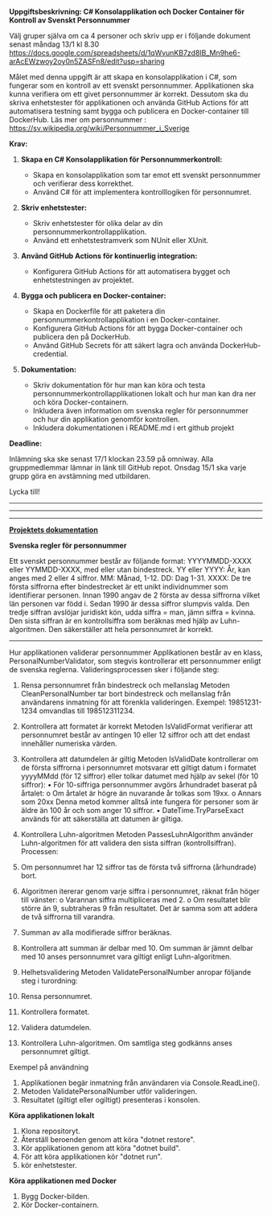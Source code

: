 **Uppgiftsbeskrivning: C# Konsolapplikation och Docker Container för Kontroll av Svenskt Personnummer**

Välj gruper själva om ca 4 personer och skriv upp er i följande dokument senast måndag 13/1 kl 8.30
https://docs.google.com/spreadsheets/d/1qWvunKB7zd8lB_Mn9he6-arAcEWzwoy2oy0n5ZASFn8/edit?usp=sharing

Målet med denna uppgift är att skapa en konsolapplikation i C#, som fungerar som en kontroll av ett svenskt personnummer. Applikationen ska kunna verifiera om ett givet personnummer är korrekt. Dessutom ska du skriva enhetstester för applikationen och använda GitHub Actions för att automatisera testning samt bygga och publicera en Docker-container till DockerHub.
Läs mer om personnummer : https://sv.wikipedia.org/wiki/Personnummer_i_Sverige

**Krav:**

1. **Skapa en C# Konsolapplikation för Personnummerkontroll:**
   - Skapa en konsolapplikation som tar emot ett svenskt personnummer och verifierar dess korrekthet.
   - Använd C# för att implementera kontrolllogiken för personnumret.

2. **Skriv enhetstester:**
   - Skriv enhetstester för olika delar av din personnummerkontrollapplikation.
   - Använd ett enhetstestramverk som NUnit eller XUnit.

3. **Använd GitHub Actions för kontinuerlig integration:**
   - Konfigurera GitHub Actions för att automatisera bygget och enhetstestningen av projektet.

4. **Bygga och publicera en Docker-container:**
   - Skapa en Dockerfile för att paketera din personnummerkontrollapplikation i en Docker-container.
   - Konfigurera GitHub Actions för att bygga Docker-container och publicera den på DockerHub.
   - Använd GitHub Secrets för att säkert lagra och använda DockerHub-credential.

5. **Dokumentation:**
   - Skriv dokumentation för hur man kan köra och testa personnummerkontrollapplikationen lokalt och hur man kan dra ner och köra Docker-containern.
   - Inkludera även information om svenska regler för personnummer och hur din applikation genomför kontrollen.
   - Inkludera dokumentationen i README.md i ert github projekt

**Deadline:**

Inlämning ska ske senast 17/1 klockan 23.59 på omniway. Alla gruppmedlemmar lämnar in länk till GitHub repot.
Onsdag 15/1 ska varje grupp göra en avstämning med utbildaren.

Lycka till!
________________________________________
________________________________________
________________________________________

<u>**Projektets dokumentation**</u>

**Svenska regler för personnummer**

Ett svenskt personnummer består av följande format:
YYYYMMDD-XXXX eller YYMMDD-XXXX, med eller utan bindestreck.
YY eller YYYY: År, kan anges med 2 eller 4 siffror.
MM: Månad, 1-12.
DD: Dag 1-31.
XXXX: De tre första siffrorna efter bindestrecket är ett unikt individnummer som identifierar personen. Innan 1990 angav de 2 första av dessa siffrorna vilket län personen var född i. Sedan 1990 är dessa siffror slumpvis valda. Den tredje siffran avslöjar juridiskt kön, udda siffra = man, jämn siffra = kvinna.
Den sista siffran är en kontrollsiffra som beräknas med hjälp av Luhn-algoritmen. Den säkerställer att hela personnumret är korrekt.
________________________________________
Hur applikationen validerar personnummer
Applikationen består av en klass, PersonalNumberValidator, som stegvis kontrollerar ett personnummer enligt de svenska reglerna. Valideringsprocessen sker i följande steg:
1. Rensa personnumret från bindestreck och mellanslag
Metoden CleanPersonalNumber tar bort bindestreck och mellanslag från användarens inmatning för att förenkla valideringen.
Exempel: 19851231-1234 omvandlas till 198512311234.
2. Kontrollera att formatet är korrekt
Metoden IsValidFormat verifierar att personnumret består av antingen 10 eller 12 siffror och att det endast innehåller numeriska värden.
3. Kontrollera att datumdelen är giltig
Metoden IsValidDate kontrollerar om de första siffrorna i personnumret motsvarar ett giltigt datum i formatet yyyyMMdd (för 12 siffror) eller tolkar datumet med hjälp av sekel (för 10 siffror):
•	För 10-siffriga personnummer avgörs århundradet baserat på årtalet:
o	Om årtalet är högre än nuvarande år tolkas som 19xx.
o	Annars som 20xx
Denna metod kommer alltså inte fungera för personer som är äldre än 100 år och som anger 10 siffror.
•	DateTime.TryParseExact används för att säkerställa att datumen är giltiga.

4. Kontrollera Luhn-algoritmen
Metoden PassesLuhnAlgorithm använder Luhn-algoritmen för att validera den sista siffran (kontrollsiffran).
Processen:
1.	Om personnumret har 12 siffror tas de första två siffrorna (århundrade) bort.
2.	Algoritmen itererar genom varje siffra i personnumret, räknat från höger till vänster:
o	Varannan siffra multipliceras med 2.
o	Om resultatet blir större än 9, subtraheras 9 från resultatet. Det är samma som att addera de två siffrorna till varandra. 
3.	Summan av alla modifierade siffror beräknas.
4.	Kontrollera att summan är delbar med 10.
Om summan är jämnt delbar med 10 anses personnumret vara giltigt enligt Luhn-algoritmen.
5. Helhetsvalidering
Metoden ValidatePersonalNumber anropar följande steg i turordning:
1.	Rensa personnumret.
2.	Kontrollera formatet.
3.	Validera datumdelen.
4.	Kontrollera Luhn-algoritmen.
Om samtliga steg godkänns anses personnumret giltigt.

Exempel på användning
1.	Applikationen begär inmatning från användaren via Console.ReadLine().
2.	Metoden ValidatePersonalNumber utför valideringen.
3.	Resultatet (giltigt eller ogiltigt) presenteras i konsolen.

**Köra applikationen lokalt**
1. Klona repositoryt.
2. Återställ beroenden genom att köra "dotnet restore".
3. Kör applikationen genom att köra "dotnet build".
4. För att köra applikationen kör "dotnet run".
5. kör enhetstester.

**Köra applikationen med Docker**
1. Bygg Docker-bilden.
2. Kör Docker-containern.


